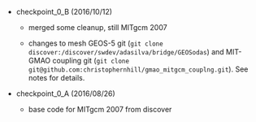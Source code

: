 




- checkpoint_0_B (2016/10/12)
  * merged some cleanup, still MITgcm 2007
  
  * changes to mesh GEOS-5 git (`git clone discover:/discover/swdev/adasilva/bridge/GEOSodas`) and 
     MIT-GMAO coupling git (`git clone git@github.com:christophernhill/gmao_mitgcm_couplng.git`). See
     notes for details.
 


- checkpoint_0_A (2016/08/26)
  * base code for MITgcm 2007 from discover
